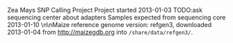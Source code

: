 Zea Mays SNP Calling Project
Project started 2013-01-03
TODO:ask sequencing center about adapters
Samples expected from sequencing core 2013-01-10
\n\nMaize reference genome version: refgen3, downloaded 2013-01-04 from
http://maizegdb.org into `/share/data/refgen3/`.
